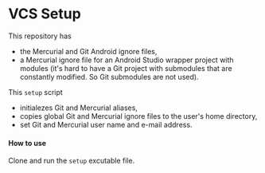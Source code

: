 VCS Setup
=========

This repository has
  * the Mercurial and Git Android ignore files,
  * a Mercurial ignore file for an Android Studio wrapper project with modules (it's hard to have a Git project with submodules that are constantly modified. So Git submodules are not used).

This `setup` script
  
  * initialezes Git and Mercurial aliases,
  * copies global Git and Mercurial ignore files to the user's home directory,
  * set Git and Mercurial user name and e-mail address.

#### How to use

Clone and run the `setup` excutable file.
